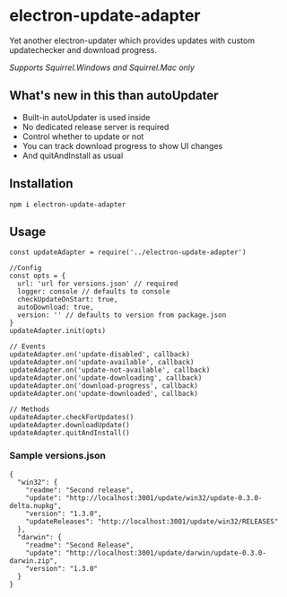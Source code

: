 # electron-update-adapter
Yet another electron-updater which provides updates with custom updatechecker and download progress.

*Supports Squirrel.Windows and Squirrel.Mac only*

## What's new in this than autoUpdater
 - Built-in autoUpdater is used inside
 - No dedicated release server is required
 - Control whether to update or not
 - You can track download progress to show UI changes
 - And quitAndInstall as usual

## Installation
` npm i electron-update-adapter `

## Usage
```
const updateAdapter = require('../electron-update-adapter')

//Config
const opts = {
  url: 'url for versions.json' // required
  logger: console // defaults to console
  checkUpdateOnStart: true,
  autoDownload: true,
  version: '' // defaults to version from package.json
}
updateAdapter.init(opts)

// Events
updateAdapter.on('update-disabled', callback)
updateAdapter.on('update-available', callback)
updateAdapter.on('update-not-available', callback)
updateAdapter.on('update-downloading', callback)
updateAdapter.on('download-progress', callback)
updateAdapter.on('update-downloaded', callback)

// Methods
updateAdapter.checkForUpdates()
updateAdapter.downloadUpdate()
updateAdapter.quitAndInstall()

```

### Sample versions.json
```
{
  "win32": {
    "readme": "Second release",
    "update": "http://localhost:3001/update/win32/update-0.3.0-delta.nupkg",
    "version": "1.3.0",
    "updateReleases": "http://localhost:3001/update/win32/RELEASES"
  },
  "darwin": {
    "readme": "Second Release",
    "update": "http://localhost:3001/update/darwin/update-0.3.0-darwin.zip",
    "version": "1.3.0"
  }
}
```